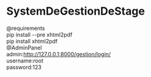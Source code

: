 # SystemDeGestionDeStage
@requirements<br>
pip install --pre xhtml2pdf<br>
pip install xhtml2pdf<br>
@AdminPanel<br>
admin:http://127.0.0.1:8000/gestion/login/<br>
username:root<br>
password:123<br>
